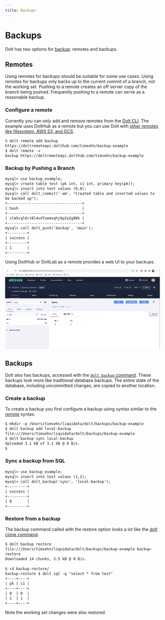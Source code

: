 ```yaml
---
title: Backups
---
```


# Backups

Dolt has two options for [backup](../../../concepts/dolt/rdbms/backups.md): remotes and backups.

## Remotes

Using remotes for backups should be suitable for some use cases. Using remotes for backups only backs up to the current commit of a branch, not the working set. Pushing to a remote creates an off server copy of the branch being pushed. Frequently pushing to a remote can serve as a reasonable backup.

### Configure a remote

Currently you can only add and remove remotes from the [Dolt CLI](../../cli.md). The example uses DoltHub as a remote but you can use Dolt with [other remotes like filesystem, AWS S3, and GCS](https://www.dolthub.com/blog/2021-07-19-remotes/). 

```
% dolt remote add backup https://doltremoteapi.dolthub.com/timsehn/backup-example
$ dolt remote -v
backup https://doltremoteapi.dolthub.com/timsehn/backup-example 
```

### Backup by Pushing a Branch

```
mysql> use backup_example;
mysql> create table test (pk int, c1 int, primary key(pk));
mysql> insert into test values (0,0);
mysql> call dolt_commit('-am', "Created table and inserted values to be backed up");
+----------------------------------+
| hash                             |
+----------------------------------+
| slm5cql6ri8l4vd7uemvqhj6p2e2g98k |
+----------------------------------+
mysql> call dolt_push('backup', 'main');
+---------+
| success |
+---------+
| 1       |
+---------+
```

Using DoltHub or DoltLab as a remote provides a web UI to your backups.

![DoltHub Backup Example](../../../.gitbook/assets/backup-example.png)

## Backups

Dolt also has backups, accessed with the [`dolt backup` command](../../cli.md#dolt-backup). These backups look more like traditional database backups. The entire state of the database, including uncommitted changes, are copied to another location.

### Create a backup

To create a backup you first configure a backup using syntax similar to the [remote](../../../concepts/dolt/git/remotes.md) syntax.

```
$ mkdir -p /Users/timsehn/liquidata/dolt/backups/backup-example
$ dolt backup add local-backup file:///Users/timsehn/liquidata/dolt/backups/backup-example
$ dolt backup sync local-backup
Uploaded 3.1 kB of 3.1 kB @ 0 B/s.
$ 
```

### Sync a backup from SQL

```
mysql> use backup_example;
mysql> insert into test values (1,1);
mysql> call dolt_backup('sync', 'local-backup');
+---------+
| success |
+---------+
| 0       |
+---------+
```

### Restore from a backup

The backup command called with the restore option looks a lot like the [dolt clone command](../../cli.md#dolt-clone).

```
$ dolt backup restore file:///Users/timsehn/liquidata/dolt/backups/backup-example backup-restore
Downloaded 14 chunks, 3.5 kB @ 0 B/s.

$ cd backup-restore/
backup-restore $ dolt sql -q "select * from test"
+----+----+
| pk | c1 |
+----+----+
| 0  | 0  |
| 1  | 1  |
+----+----+
```

Note the working set changes were also restored.